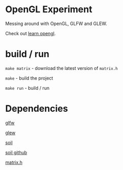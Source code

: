 # OpenGL Experiment

Messing around with OpenGL, GLFW and GLEW.

Check out [learn opengl](http://learnopengl.com/).

# build / run

`make matrix` - download the latest version of `matrix.h`


`make`        - build the project


`make run`    - build / run 



# Dependencies

[glfw](http://www.glfw.org/)

[glew](http://glew.sourceforge.net/)

[soil](http://lonesock.net/soil.html)

[soil github](https://github.com/kbranigan/Simple-OpenGL-Image-Library)

[matrix.h](https://raw.githubusercontent.com/DavidHargat/matrix-fun/master/matrix.h)

